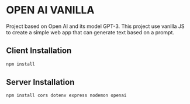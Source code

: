 # OPEN AI VANILLA

Project based on Open AI and its model GPT-3. This project use vanilla JS to create a simple web app that can generate text based on a prompt.

## Client Installation

```bash
npm install
```

## Server Installation

```bash
npm install cors dotenv express nodemon openai
```
